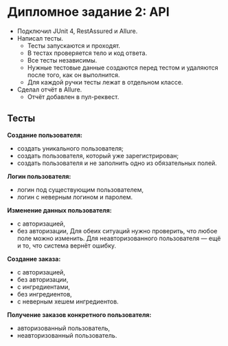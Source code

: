 # Дипломное задание 2: API

- Подключил JUnit 4, RestAssured и Allure.
- Написал тесты.
   - Тесты запускаются и проходят.
   - В тестах проверяется тело и код ответа.
   - Все тесты независимы.
   - Нужные тестовые данные создаются перед тестом и удаляются после того, как он выполнится.
   - Для каждой ручки тесты лежат в отдельном классе.
- Сделал отчёт в Allure.
   - Отчёт добавлен в пул-реквест.
  
## Тесты

**Создание пользователя:** <br>
- создать уникального пользователя;
- создать пользователя, который уже зарегистрирован;
- создать пользователя и не заполнить одно из обязательных полей.

**Логин пользователя:** <br>
- логин под существующим пользователем,
- логин с неверным логином и паролем.

**Изменение данных пользователя:** <br>
- с авторизацией,
- без авторизации,
Для обеих ситуаций нужно проверить, что любое поле можно изменить. Для неавторизованного пользователя — ещё и то, что система вернёт ошибку. <br>

**Создание заказа:** <br>
- с авторизацией,
- без авторизации,
- с ингредиентами,
- без ингредиентов,
- с неверным хешем ингредиентов.

**Получение заказов конкретного пользователя:** <br>
- авторизованный пользователь,
- неавторизованный пользователь.
